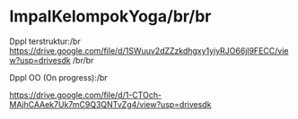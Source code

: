 # ImpalKelompokYoga/br/br

Dppl terstruktur:/br
https://drive.google.com/file/d/1SWuuv2dZZzkdhgxy1yiyRJO66jl9FECC/view?usp=drivesdk /br/br

Dppl OO (On progress):/br

https://drive.google.com/file/d/1-CTOch-MAjhCAAek7Uk7mC9Q3QNTvZg4/view?usp=drivesdk

